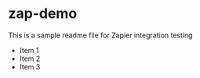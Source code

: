 # zap-demo


This is a sample readme file for Zapier integration testing

- Item 1
- Item 2
- Item 3
